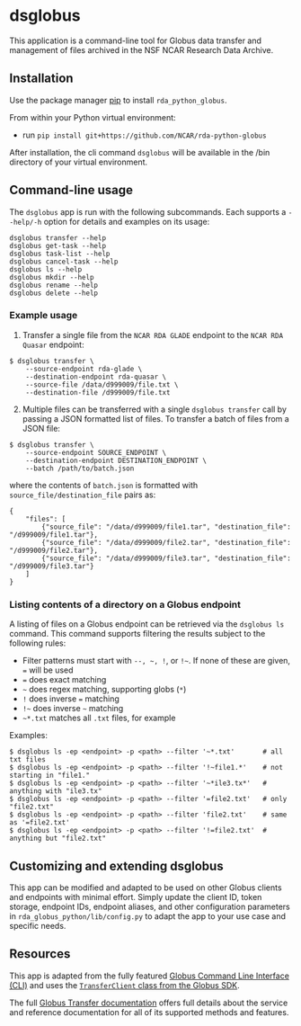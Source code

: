 # dsglobus

This application is a command-line tool for Globus data transfer and management of files 
archived in the NSF NCAR Research Data Archive.

## Installation

Use the package manager [pip](https://pip.pypa.io/en/stable/) to 
install `rda_python_globus`.

From within your Python virtual environment:
- run `pip install git+https://github.com/NCAR/rda-python-globus`

After installation, the cli command `dsglobus` will be available in
the /bin directory of your virtual environment.

## Command-line usage

The `dsglobus` app is run with the following subcommands.  Each supports a
`--help/-h` option for details and examples on its usage:
```
dsglobus transfer --help
dsglobus get-task --help
dsglobus task-list --help
dsglobus cancel-task --help
dsglobus ls --help
dsglobus mkdir --help
dsglobus rename --help
dsglobus delete --help
```

### Example usage
1. Transfer a single file from the `NCAR RDA GLADE` endpoint to the `NCAR RDA Quasar`
endpoint:
```
$ dsglobus transfer \
    --source-endpoint rda-glade \
    --destination-endpoint rda-quasar \
    --source-file /data/d999009/file.txt \
    --destination-file /d999009/file.txt
```
2. Multiple files can be transferred with a single `dsglobus transfer` call by 
passing a JSON formatted list of files.  To transfer a batch of files from a JSON file:
```
$ dsglobus transfer \
    --source-endpoint SOURCE_ENDPOINT \
    --destination-endpoint DESTINATION_ENDPOINT \
    --batch /path/to/batch.json
```
where the contents of `batch.json` is formatted with `source_file/destination_file`
pairs as:
```
{
    "files": [
        {"source_file": "/data/d999009/file1.tar", "destination_file": "/d999009/file1.tar"},
        {"source_file": "/data/d999009/file2.tar", "destination_file": "/d999009/file2.tar"},
        {"source_file": "/data/d999009/file3.tar", "destination_file": "/d999009/file3.tar"}
    ]
}
```

### Listing contents of a directory on a Globus endpoint

A listing of files on a Globus endpoint can be retrieved via the `dsglobus ls` command.  This
command supports filtering the results subject to the following rules:

- Filter patterns must start with `--, ~, !`, or `!~`.  If none of these are given, `=` will 
be used
- `=` does exact matching
- `~` does regex matching, supporting globs (`*`)
- `!` does inverse `=` matching
- `!~` does inverse `~` matching
- `~*.txt` matches all `.txt` files, for example

Examples:
```
$ dsglobus ls -ep <endpoint> -p <path> --filter '~*.txt'       # all txt files
$ dsglobus ls -ep <endpoint> -p <path> --filter '!~file1.*'    # not starting in "file1."
$ dsglobus ls -ep <endpoint> -p <path> --filter '~*ile3.tx*'   # anything with "ile3.tx"
$ dsglobus ls -ep <endpoint> -p <path> --filter '=file2.txt'   # only "file2.txt"
$ dsglobus ls -ep <endpoint> -p <path> --filter 'file2.txt'    # same as '=file2.txt'
$ dsglobus ls -ep <endpoint> -p <path> --filter '!=file2.txt'  # anything but "file2.txt"
```

## Customizing and extending dsglobus

This app can be modified and adapted to be used on other Globus clients and endpoints with
minimal effort.  Simply update the client ID, token storage, endpoint IDs, endpoint aliases, and 
other configuration parameters in `rda_globus_python/lib/config.py` to adapt the app to your use 
case and specific needs.

## Resources

This app is adapted from the fully featured [Globus Command Line Interface (CLI)](https://docs.globus.org/cli/) 
and uses the 
[`TransferClient` class from the Globus SDK](https://globus-sdk-python.readthedocs.io/en/stable/services/transfer.html).

The full [Globus Transfer documentation](https://docs.globus.org/api/transfer/) offers full
details about the service and reference documentation for all of
its supported methods and features.